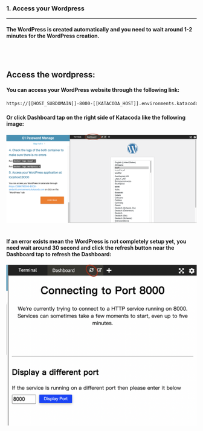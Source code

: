 
### 1. Access your Wordpress
---

#### The WordPress is created automatically and you need to wait around 1-2 minutes for the WordPress creation.
<br></br>
## Access the wordpress:

#### You can access your WordPress website through the following link:
```sh 
https://[[HOST_SUBDOMAIN]]-8000-[[KATACODA_HOST]].environments.katacoda.com 
```
#### Or click Dashboard tap on the right side of Katacoda like the following image:
![Image](./assets/DashboardTap.png)
<br></br>

#### If an error exists mean the WordPress is not completely setup yet, you need wait around 30 second and click the refresh button near the Dashboard tap to refresh the Dashboard:
![Image](./assets/RefreshButton.png)

